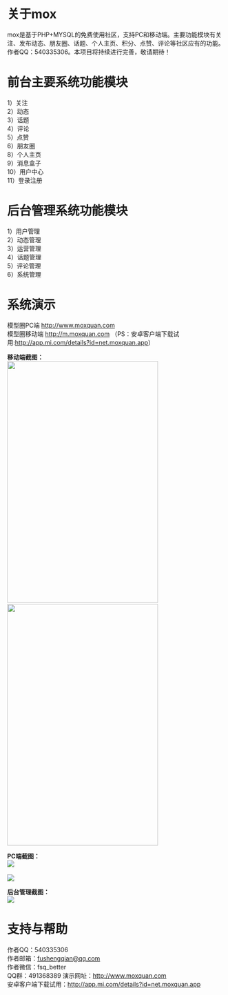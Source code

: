 # 关于mox
mox是基于PHP+MYSQL的免费使用社区，支持PC和移动端。主要功能模块有关注、发布动态、朋友圈、话题、个人主页、积分、点赞、评论等社区应有的功能。作者QQ：540335306。本项目将持续进行完善，敬请期待！

# 前台主要系统功能模块
1）关注</br>
2）动态</br>
3）话题</br>
4）评论</br>
5）点赞</br>
6）朋友圈</br>
8）个人主页</br>
9）消息盒子</br>
10）用户中心</br>
11）登录注册</br>

# 后台管理系统功能模块
1）用户管理</br>
2）动态管理</br>
3）运营管理</br>
4）话题管理</br>
5）评论管理</br>
6）系统管理</br>

# 系统演示
模型圈PC端 http://www.moxquan.com </br>
模型圈移动端 http://m.moxquan.com （PS：安卓客户端下载试用:<a target="_blank" href="http://app.mi.com/details?id=net.moxquan.app">http://app.mi.com/details?id=net.moxquan.app</a>）

<strong>移动端截图：</strong></br>
<img width="350" height="560" src="https://raw.githubusercontent.com/fushengqian/mox/master/doc/screenshots/mobile_2.jpg"/>
&nbsp;
&nbsp;
&nbsp;
&nbsp;
&nbsp;
&nbsp;
&nbsp;
<img width="350" height="560" src="https://raw.githubusercontent.com/fushengqian/mox/master/doc/screenshots/mobile_1.jpg"/>

<strong>PC端截图：</strong></br>
<img src="https://raw.githubusercontent.com/fushengqian/mox/master/doc/screenshots/pc_2.png"/></br></br>
<img src="https://raw.githubusercontent.com/fushengqian/mox/master/doc/screenshots/pc_3.png"/>

<strong>后台管理截图：</strong></br>
<img src="https://raw.githubusercontent.com/fushengqian/mox/master/doc/screenshots/admin_2.png"/>

# 支持与帮助
作者QQ：540335306</br>
作者邮箱：fushengqian@qq.com</br>
作者微信：fsq_better</br>
QQ群：491368389
演示网址：http://www.moxquan.com</br>
安卓客户端下载试用：http://app.mi.com/details?id=net.moxquan.app


